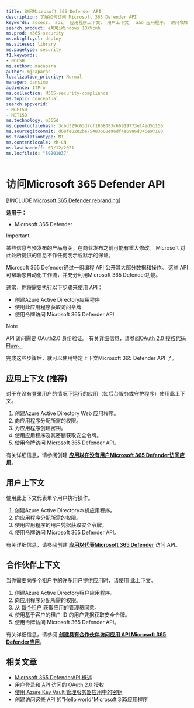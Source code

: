 ```yaml
---
title: 访问Microsoft 365 Defender API
description: 了解如何访问 Microsoft 365 Defender API
keywords: access， api， 应用程序上下文， 用户上下文， aad 应用程序， 访问令牌
search.product: eADQiWindows 10XVcnh
ms.prod: m365-security
ms.mktglfcycl: deploy
ms.sitesec: library
ms.pagetype: security
f1.keywords:
- NOCSH
ms.author: macapara
author: mjcaparas
localization_priority: Normal
manager: dansimp
audience: ITPro
ms.collection: M365-security-compliance
ms.topic: conceptual
search.appverid:
- MOE150
- MET150
ms.technology: m365d
ms.openlocfilehash: 3cbd329c63d7cf1868083c66919773e14ed51156
ms.sourcegitcommit: d08fe0282be75483608e96df4e6986d346e97180
ms.translationtype: MT
ms.contentlocale: zh-CN
ms.lasthandoff: 09/12/2021
ms.locfileid: "59201037"
---
```

# <a name="access-the-microsoft-365-defender-apis"></a>访问Microsoft 365 Defender API

[!INCLUDE [Microsoft 365 Defender rebranding](../includes/microsoft-defender.md)]

**适用于：**

- Microsoft 365 Defender

> [!IMPORTANT]
> 某些信息与预发布的产品有关，在商业发布之前可能有重大修改。 Microsoft 对此处所提供的信息不作任何明示或默示的保证。

Microsoft 365 Defender通过一组编程 API 公开其大部分数据和操作。 这些 API 可帮助您自动化工作流，并充分利用Microsoft 365 Defender功能。

通常，你将需要执行以下步骤来使用 API：

- 创建Azure Active Directory应用程序
- 使用此应用程序获取访问令牌
- 使用令牌访问 Microsoft 365 Defender API

> [!NOTE]
> API 访问需要 OAuth2.0 身份验证。 有关详细信息，请参阅[OAuth 2.0 授权代码Flow。](/azure/active-directory/develop/active-directory-v2-protocols-oauth-code)

完成这些步骤后，就可以使用特定上下文Microsoft 365 Defender API 了。

## <a name="application-context-recommended"></a>应用上下文 (推荐) 

对于在没有登录用户的情况下运行的应用（如后台服务或守护程序）使用此上下文。

1. 创建Azure Active Directory Web 应用程序。
2. 向应用程序分配所需的权限。
3. 为应用程序创建密钥。
4. 使用应用程序及其密钥获取安全令牌。
5. 使用令牌访问 Microsoft 365 Defender API。

有关详细信息，请参阅创建 **[应用以在没有用户Microsoft 365 Defender访问应用](api-create-app-web.md)**。

## <a name="user-context"></a>用户上下文

使用此上下文代表单个用户执行操作。

1. 创建Azure Active Directory本机应用程序。
2. 向应用程序分配所需的权限。
3. 使用应用程序的用户凭据获取安全令牌。
4. 使用令牌访问 Microsoft 365 Defender API。

有关详细信息，请参阅创建 **[应用以代表Microsoft 365 Defender](api-create-app-user-context.md)** 访问 API。

## <a name="partner-context"></a>合作伙伴上下文

当你需要向多个租户中的许多用户提供应用时，请使用 [此上下文](/azure/active-directory/develop/single-and-multi-tenant-apps)。

1. 创建Azure Active Directory租户应用程序。
2. 向应用程序分配所需的权限。
3. 从 [每个租户](/azure/active-directory/develop/v2-permissions-and-consent#requesting-consent-for-an-entire-tenant) 获取应用的管理员同意。
4. 使用基于客户的租户 ID 的用户凭据获取安全令牌。
5. 使用令牌访问 Microsoft 365 Defender API。

有关详细信息，请参阅 **[创建具有合作伙伴访问应用 API Microsoft 365 Defender应用](api-partner-access.md)**。

## <a name="related-articles"></a>相关文章

- [Microsoft 365 DefenderAPI 概述](api-overview.md)
- [用户登录和 API 访问的 OAuth 2.0 授权](/azure/active-directory/develop/active-directory-v2-protocols-oauth-code)
- [使用 Azure Key Vault 管理服务器应用中的密钥](/learn/modules/manage-secrets-with-azure-key-vault/)
- [创建访问这些 API 的"Hello world"Microsoft 365应用程序](api-hello-world.md)
